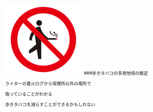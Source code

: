 <img src="slides/aruki.png" style="width:50%">
###歩きタバコの多発地域の推定

ライターの着火ログから喫煙所以外の場所で

吸っていることがわかる

歩きタバコを減らすことができるかもしれない

